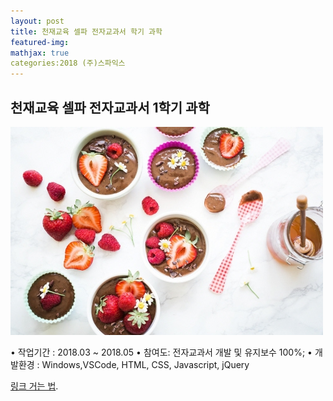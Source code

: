 ```yaml
---
layout: post
title: 천재교육 셀파 전자교과서 학기 과학
featured-img:
mathjax: true
categories:2018 (주)스파익스
---
```


## 천재교육 셀파 전자교과서 1학기 과학

![00pudding](/images/00pudding.jpg)

• 작업기간 : 2018.03 ~ 2018.05
• 참여도: 전자교과서 개발 및 유지보수 100%;
• 개발환경 : Windows,VSCode, HTML, CSS, Javascript, jQuery

[링크 거는 법](https://pages.github.com).

